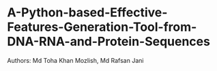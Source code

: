# A-Python-based-Effective-Features-Generation-Tool-from-DNA-RNA-and-Protein-Sequences
Authors:
Md Toha Khan Mozlish,
Md Rafsan Jani
